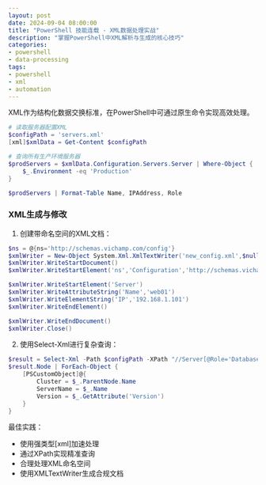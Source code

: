 ```yaml
---
layout: post
date: 2024-09-04 08:00:00
title: "PowerShell 技能连载 - XML数据处理实战"
description: "掌握PowerShell中XML解析与生成的核心技巧"
categories:
- powershell
- data-processing
tags:
- powershell
- xml
- automation
---
```


XML作为结构化数据交换标准，在PowerShell中可通过原生命令实现高效处理。

```powershell
# 读取服务器配置XML
$configPath = 'servers.xml'
[xml]$xmlData = Get-Content $configPath

# 查询所有生产环境服务器
$prodServers = $xmlData.Configuration.Servers.Server | Where-Object {
    $_.Environment -eq 'Production'
}

$prodServers | Format-Table Name, IPAddress, Role
```

### XML生成与修改
1. 创建带命名空间的XML文档：
```powershell
$ns = @{ns='http://schemas.vichamp.com/config'}
$xmlWriter = New-Object System.Xml.XmlTextWriter('new_config.xml',$null)
$xmlWriter.WriteStartDocument()
$xmlWriter.WriteStartElement('ns','Configuration','http://schemas.vichamp.com/config')

$xmlWriter.WriteStartElement('Server') 
$xmlWriter.WriteAttributeString('Name','web01')
$xmlWriter.WriteElementString('IP','192.168.1.101')
$xmlWriter.WriteEndElement()

$xmlWriter.WriteEndDocument()
$xmlWriter.Close()
```

2. 使用Select-Xml进行复杂查询：
```powershell
$result = Select-Xml -Path $configPath -XPath "//Server[@Role='Database']"
$result.Node | ForEach-Object {
    [PSCustomObject]@{
        Cluster = $_.ParentNode.Name
        ServerName = $_.Name
        Version = $_.GetAttribute('Version')
    }
}
```

最佳实践：
- 使用强类型[xml]加速处理
- 通过XPath实现精准查询
- 合理处理XML命名空间
- 使用XMLTextWriter生成合规文档